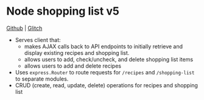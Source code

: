 # Node shopping list v5

[Github](https://github.com/Thinkful-Ed/node-shopping-list-v5) | [Glitch](https://glitch.com/edit/#!/node-shopping-list-v5)

* Serves client that:
    + makes AJAX calls back to API endpoints to initially retrieve and display existing recipes and shopping list.
    + allows users to add, check/uncheck, and delete shopping list items
    + allows users to add and delete recipes
* Uses `express.Router` to route requests for `/recipes` and `/shopping-list` to separate modules.
* CRUD (create, read, update, delete) operations for recipes and shopping list
